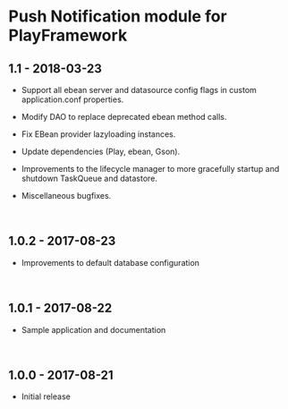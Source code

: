 Push Notification module for PlayFramework
=========================

## 1.1 - 2018-03-23
- Support all ebean server and datasource config flags in custom application.conf properties.

- Modify DAO to replace deprecated ebean method calls.

- Fix EBean provider lazyloading instances.

- Update dependencies (Play, ebean, Gson).

- Improvements to the lifecycle manager to more gracefully startup and shutdown TaskQueue and datastore.

- Miscellaneous bugfixes. 

  ​


## 1.0.2 - 2017-08-23
 - Improvements to default database configuration

   ​

## 1.0.1 - 2017-08-22
 - Sample application and documentation

   ​

## 1.0.0 - 2017-08-21
 - Initial release
